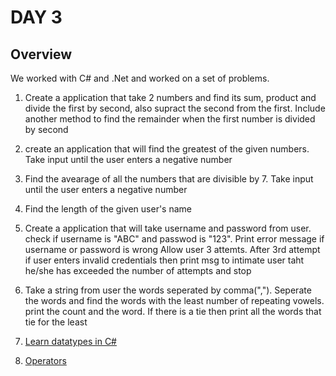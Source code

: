 # DAY 3

## Overview

We worked with C# and .Net and worked on a set of problems.

1. Create a application that take 2 numbers and find its sum, product and divide the first by second, also supract the second from the first. 
Include another method to find the remainder when the first number is divided by second

2.  create an application that will find the greatest of the given numbers. Take input until the user enters a negative number

3. Find the avearage of all the numbers that are divisible by 7. Take input until the user enters a negative number

4. Find the length of the given user's name

5. Create a application that will take username and password from user. check if username is "ABC" and passwod is "123". 
Print error message if username or password is wrong
Allow user 3 attemts.
After 3rd attempt if user enters invalid credentials then print msg to intimate user taht he/she has exceeded the number of attempts and stop

6. Take a string from user the words seperated by comma(","). Seperate the words and find the words with the least number of repeating vowels. print the count and the word. If there is a tie then print all the words that tie for the least

7. [Learn datatypes in C#](https://learn.microsoft.com/en-us/dotnet/csharp/language-reference/builtin-types/built-in-types)

8. [Operators](https://learn.microsoft.com/en-us/dotnet/csharp/language-reference/operators/)